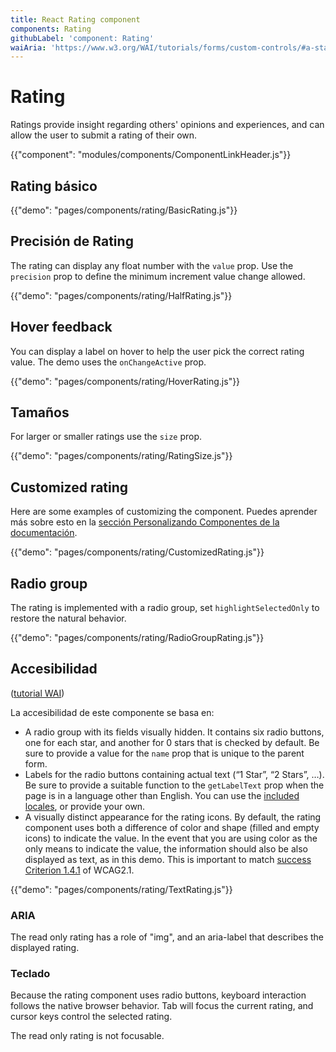 ```yaml
---
title: React Rating component
components: Rating
githubLabel: 'component: Rating'
waiAria: 'https://www.w3.org/WAI/tutorials/forms/custom-controls/#a-star-rating'
---
```


# Rating

<p class="description">Ratings provide insight regarding others' opinions and experiences, and can allow the user to submit a rating of their own.</p>

{{"component": "modules/components/ComponentLinkHeader.js"}}

## Rating básico

{{"demo": "pages/components/rating/BasicRating.js"}}

## Precisión de Rating

The rating can display any float number with the `value` prop. Use the `precision` prop to define the minimum increment value change allowed.

{{"demo": "pages/components/rating/HalfRating.js"}}

## Hover feedback

You can display a label on hover to help the user pick the correct rating value. The demo uses the `onChangeActive` prop.

{{"demo": "pages/components/rating/HoverRating.js"}}

## Tamaños

For larger or smaller ratings use the `size` prop.

{{"demo": "pages/components/rating/RatingSize.js"}}

## Customized rating

Here are some examples of customizing the component. Puedes aprender más sobre esto en la [sección Personalizando Componentes de la documentación](/customization/how-to-customize/).

{{"demo": "pages/components/rating/CustomizedRating.js"}}

## Radio group

The rating is implemented with a radio group, set `highlightSelectedOnly` to restore the natural behavior.

{{"demo": "pages/components/rating/RadioGroupRating.js"}}

## Accesibilidad

([tutorial WAI](https://www.w3.org/WAI/tutorials/forms/custom-controls/#a-star-rating))

La accesibilidad de este componente se basa en:

- A radio group with its fields visually hidden. It contains six radio buttons, one for each star, and another for 0 stars that is checked by default. Be sure to provide a value for the `name` prop that is unique to the parent form.
- Labels for the radio buttons containing actual text (“1 Star”, “2 Stars”, …). Be sure to provide a suitable function to the `getLabelText` prop when the page is in a language other than English. You can use the [included locales](https://material-ui.com/guides/localization/), or provide your own.
- A visually distinct appearance for the rating icons. By default, the rating component uses both a difference of color and shape (filled and empty icons) to indicate the value. In the event that you are using color as the only means to indicate the value, the information should also be also displayed as text, as in this demo. This is important to match [success Criterion 1.4.1](https://www.w3.org/TR/WCAG21/#use-of-color) of WCAG2.1.

{{"demo": "pages/components/rating/TextRating.js"}}

### ARIA

The read only rating has a role of "img", and an aria-label that describes the displayed rating.

### Teclado

Because the rating component uses radio buttons, keyboard interaction follows the native browser behavior. Tab will focus the current rating, and cursor keys control the selected rating.

The read only rating is not focusable.
